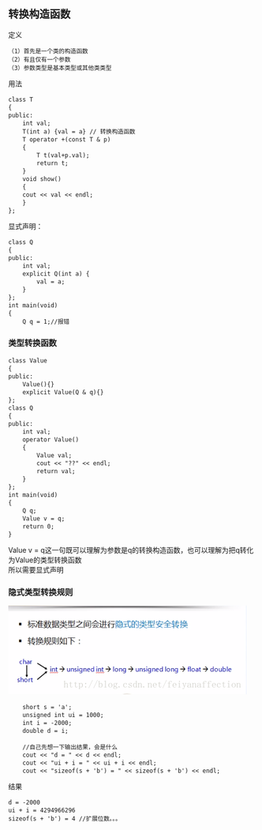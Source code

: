 ## 转换构造函数
定义
```
（1）首先是一个类的构造函数
（2）有且仅有一个参数
（3）参数类型是基本类型或其他类类型 
```
用法
```
class T
{
public:
    int val;
    T(int a) {val = a} // 转换构造函数
    T operator +(const T & p)
    {
        T t(val+p.val);
        return t;
    }
    void show()
    {
    cout << val << endl;
    }
};
```
显式声明：
```
class Q
{
public:
	int val;
	explicit Q(int a) {
		val = a;
	}
};
int main(void)
{
	Q q = 1;//报错
```

### 类型转换函数
```
class Value
{
public:
	Value(){}
	explicit Value(Q & q){}
};
class Q
{
public:
	int val;
	operator Value()
	{
		Value val;
		cout << "??" << endl;
 		return val;
	}
};
int main(void)
{
	Q q;
	Value v = q;
	return 0;
}
```
Value v = q这一句既可以理解为参数是q的转换构造函数，也可以理解为把q转化为Value的类型转换函数<br>
所以需要显式声明

### 隐式类型转换规则
![image](https://github.com/qianyuqiao/Cplusplus/blob/master/img/leixing.png)
```
	short s = 'a';
	unsigned int ui = 1000;
	int i = -2000;
	double d = i;

	//自己先想一下输出结果，会是什么
	cout << "d = " << d << endl; 
	cout << "ui + i = " << ui + i << endl;
	cout << "sizeof(s + 'b') = " << sizeof(s + 'b') << endl;
```
结果
```
d = -2000
ui + i = 4294966296
sizeof(s + 'b') = 4 //扩展位数。。。
```


